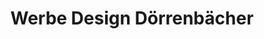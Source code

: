 ---
title: "Werbe Design Dörrenbächer"
url: /puettlingen/werbe-design-doerrenbaecher/
shop: Kopieren
---